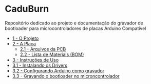 # CaduBurn
Repositório dedicado ao projeto e documentação do gravador de bootloader para microcontroladores de placas Arduino Compatível
- [1 - O Projeto](https://github.com/cadupalmieri/CaduBurn/tree/master/1%20-%20O%20Projeto)
- [2 - A Placa](https://github.com/cadupalmieri/CaduBurn/tree/master/2%20-%20A%20placa)
  - [2.1 - Arquivos da PCB](https://github.com/cadupalmieri/CaduBurn/tree/master/2%20-%20A%20placa/2.1%20-%20Arquivos%20da%20PCB)
  - [2.2 - Lista de Materiais (BOM)](https://github.com/cadupalmieri/CaduBurn/tree/master/2%20-%20A%20placa/2.2%20%20Lista%20de%20Materiais%20(BOM))
 - [3 - Instruções de Uso](https://github.com/cadupalmieri/CaduBurn/tree/master/3%20-%20Instrucoes%20de%20Uso)
  - [3.1 - Instalando os Drivers]()
  - [3.2 - Configurando Arduino como gravador]()
  - [3.3 - Gravando o bootloader no microncontrolador]()
